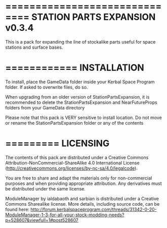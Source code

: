 ==============================
STATION PARTS EXPANSION v0.3.4
==============================

This is a pack for expanding the line of stockalike parts useful for space stations and surface bases.

============
INSTALLATION
============

To install, place the GameData folder inside your Kerbal Space Program folder. If asked to overwrite files, do so. 

When upgrading from an older version of StationPartsExpansion, it is recommended to delete the StationPartsExpansion and NearFutureProps folders from your GameData directory

Please note that this pack is VERY sensitive to install location. Do not move or rename the StationPartsExpansion folder or any of the contents

=========
LICENSING
=========

The contents of this pack are distributed under a Creative Commons Attribution-NonCommercial-ShareAlike 4.0 International License (http://creativecommons.org/licenses/by-nc-sa/4.0/legalcode).

You are free to share and adapt the materials only for non-commercial purposes and when providing appropriate attribution. Any derivatives must be distributed under the same license. 

ModuleManager by ialdabaoth and sarbian is distributed under a Creative Commons Sharealike license. More details, including source code, can be found here: http://forum.kerbalspaceprogram.com/threads/31342-0-20-ModuleManager-1-3-for-all-your-stock-modding-needs?p=528607&viewfull=1#post528607